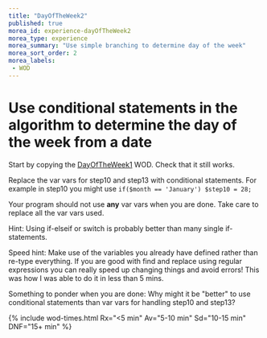 ```yaml
---
title: "DayOfTheWeek2"
published: true
morea_id: experience-dayOfTheWeek2
morea_type: experience
morea_summary: "Use simple branching to determine day of the week"
morea_sort_order: 2
morea_labels:
 - WOD
---
```


# Use conditional statements in the algorithm to determine the day of the week from a date

Start by copying the [DayOfTheWeek1](../070.algorithms/experience-dayOfTheWeek-algorithm.html)
WOD. Check that it still works.

Replace the var vars for step10 and step13 with conditional statements. For example in step10 you might use `if($month == 'January') $step10 = 28;`

Your program should not use **any** var vars when you are done. Take care to replace all the var vars used.

Hint: Using if-elseif or switch is probably better than many single if-statements. 

Speed hint: Make use of the variables you already have defined rather than re-type everything. If you are good with find and replace using regular expressions you can really speed up changing things and avoid errors! This was how I was able to do it in less than 5 mins.

Something to ponder when you are done: Why might it be "better" to use conditional statements than var vars for handling step10 and step13? 

{% include wod-times.html Rx="<5 min" Av="5-10 min" Sd="10-15 min" DNF="15+ min" %}